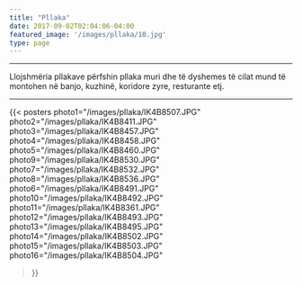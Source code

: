 ```yaml
---
title: "Pllaka"
date: 2017-09-02T02:04:06-04:00
featured_image: '/images/pllaka/10.jpg'
type: page
---
```

<hr/>
<div class="tc-l ph3 ph4-ns">
<p>Llojshmëria pllakave përfshin pllaka muri dhe të dyshemes të cilat mund të montohen në banjo, kuzhinë, koridore zyre, resturante etj.</p>
</div>
<hr/>

{{< posters 
photo1="/images/pllaka/IK4B8507.JPG"
photo2="/images/pllaka/IK4B8411.JPG"
photo3="/images/pllaka/IK4B8457.JPG"
photo4="/images/pllaka/IK4B8458.JPG"
photo5="/images/pllaka/IK4B8460.JPG"
photo9="/images/pllaka/IK4B8530.JPG"
photo7="/images/pllaka/IK4B8532.JPG"
photo8="/images/pllaka/IK4B8536.JPG"
photo6="/images/pllaka/IK4B8491.JPG"
photo10="/images/pllaka/IK4B8492.JPG"
photo11="/images/pllaka/IK4B8361.JPG"
photo12="/images/pllaka/IK4B8493.JPG"
photo13="/images/pllaka/IK4B8495.JPG"
photo14="/images/pllaka/IK4B8502.JPG"
photo15="/images/pllaka/IK4B8503.JPG"
photo16="/images/pllaka/IK4B8504.JPG"
>}}